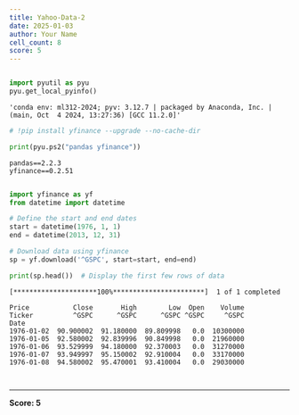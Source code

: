 ```yaml
---
title: Yahoo-Data-2
date: 2025-01-03
author: Your Name
cell_count: 8
score: 5
---
```


```python

```


```python
import pyutil as pyu
pyu.get_local_pyinfo()
```




    'conda env: ml312-2024; pyv: 3.12.7 | packaged by Anaconda, Inc. | (main, Oct  4 2024, 13:27:36) [GCC 11.2.0]'




```python
# !pip install yfinance --upgrade --no-cache-dir
```


```python
print(pyu.ps2("pandas yfinance"))
```

    pandas==2.2.3
    yfinance==0.2.51
    



```python

```


```python
import yfinance as yf
from datetime import datetime

# Define the start and end dates
start = datetime(1976, 1, 1)
end = datetime(2013, 12, 31)

# Download data using yfinance
sp = yf.download('^GSPC', start=start, end=end)

print(sp.head())  # Display the first few rows of data
```

    [*********************100%***********************]  1 of 1 completed

    Price           Close       High        Low  Open    Volume
    Ticker          ^GSPC      ^GSPC      ^GSPC ^GSPC     ^GSPC
    Date                                                       
    1976-01-02  90.900002  91.180000  89.809998   0.0  10300000
    1976-01-05  92.580002  92.839996  90.849998   0.0  21960000
    1976-01-06  93.529999  94.180000  92.370003   0.0  31270000
    1976-01-07  93.949997  95.150002  92.910004   0.0  33170000
    1976-01-08  94.580002  95.470001  93.410004   0.0  29030000


    



```python

```


```python

```


---
**Score: 5**